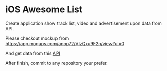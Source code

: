 # iOS Awesome List

Create application show track list, video and advertisement upon data from API.

Please checkout mockup from https://app.moqups.com/anop72/VIzQxu9F2n/view?ui=0

And get data from this [API](http://www.anop72.info/api/seed.json)

After finish, commit to any repository your prefer.

